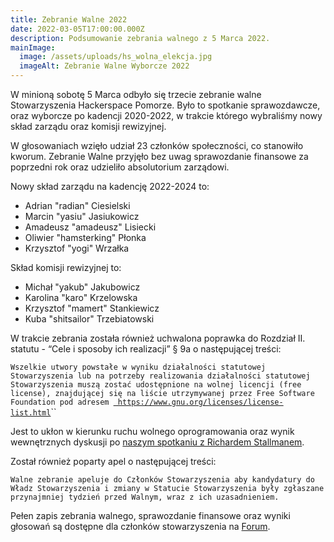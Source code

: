 ```yaml
---
title: Zebranie Walne 2022
date: 2022-03-05T17:00:00.000Z
description: Podsumowanie zebrania walnego z 5 Marca 2022.
mainImage:
  image: /assets/uploads/hs_wolna_elekcja.jpg
  imageAlt: Zebranie Walne Wyborcze 2022
---
```

W minioną sobotę 5 Marca odbyło się trzecie zebranie walne Stowarzyszenia Hackerspace Pomorze. Było to spotkanie sprawozdawcze, oraz wyborcze po kadencji 2020-2022, w trakcie którego wybraliśmy nowy skład zarządu oraz komisji rewizyjnej. 

W głosowaniach wzięło udział 23 członków społeczności, co stanowiło kworum. Zebranie Walne przyjęło bez uwag sprawozdanie finansowe za poprzedni rok oraz udzieliło absolutorium zarządowi.

Nowy skład zarządu na kadencję 2022-2024 to:

* Adrian "radian" Ciesielski
* Marcin "yasiu" Jasiukowicz
* Amadeusz "amadeusz" Lisiecki
* Oliwier "hamsterking" Płonka
* Krzysztof "yogi" Wrzałka

Skład komisji rewizyjnej to:

* Michał "yakub" Jakubowicz
* Karolina "karo" Krzelowska
* Krzysztof "mamert" Stankiewicz
* Kuba "shitsailor" Trzebiatowski

W trakcie zebrania została również uchwalona poprawka do Rozdział II. statutu - “Cele i sposoby ich realizacji” § 9a o następującej treści: 

`Wszelkie utwory powstałe w wyniku działalności statutowej Stowarzyszenia lub na potrzeby realizowania działalności statutowej Stowarzyszenia muszą zostać udostępnione na wolnej licencji (free license), znajdującej się na liście utrzymywanej przez Free Software Foundation pod adresem `[` https://www.gnu.org/licenses/license-list.html`](https://www.gnu.org/licenses/license-list.html)``

Jest to ukłon w kierunku ruchu wolnego oprogramowania oraz wynik wewnętrznych dyskusji po [naszym spotkaniu z Richardem Stallmanem](https://forum.hsp.sh/t/richard-stallman-is-in-town/449).

Został również poparty apel o następującej treści:

`Walne zebranie apeluje do Członków Stowarzyszenia aby kandydatury do Władz Stowarzyszenia i zmiany w Statucie Stowarzyszenia były zgłaszane przynajmniej tydzień przed Walnym, wraz z ich uzasadnieniem.`

Pełen zapis zebrania walnego, sprawozdanie finansowe oraz wyniki głosowań są dostępne dla członków stowarzyszenia na [Forum](https://forum.hsp.sh/t/walne-zebranie-czlonkow-05-03-2022/587).
